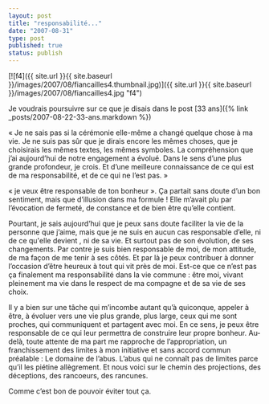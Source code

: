 ```yaml
---
layout: post
title: "responsabilité..."
date: "2007-08-31"
type: post
published: true
status: publish
---
```


[![f4]({{ site.url }}{{ site.baseurl }}/images/2007/08/fiancailles4.thumbnail.jpg)]({{ site.url }}{{ site.baseurl }}/images/2007/08/fiancailles4.jpg "f4")

Je voudrais poursuivre sur ce que je disais dans le post [33 ans]({% link _posts/2007-08-22-33-ans.markdown %})

« Je ne sais pas si la cérémonie elle-même a changé quelque chose à ma vie. Je ne suis pas sûr que je dirais encore les mêmes choses, que je choisirais les mêmes textes, les mêmes symboles. La compréhension que j’ai aujourd’hui de notre engagement a évolué. Dans le sens d’une plus grande profondeur, je crois. Et d’une meilleure connaissance de ce qui est de ma responsabilité, et de ce qui ne l’est pas. » 

« je veux être responsable de ton bonheur ». Ça partait sans doute d’un bon sentiment, mais que d’illusion dans ma formule ! Elle m’avait plu par l’évocation de fermeté, de constance et de bien être qu’elle contient.

Pourtant, je sais aujourd’hui que je peux sans doute faciliter la vie de la personne que j’aime, mais que je ne suis en aucun cas responsable d’elle, ni de ce qu'elle devient , ni de sa vie. Et surtout pas de son évolution, de ses changements. Par contre je suis bien responsable de moi, de mon attitude, de ma façon de me tenir à ses côtés. Et par là je peux contribuer à donner l’occasion d’être heureux à tout qui vit près de moi. Est-ce que ce n’est pas ça finalement ma responsabilité dans la vie commune : être moi, vivant pleinement ma vie dans le respect de ma compagne et de sa vie de ses choix.

Il y a bien sur une tâche qui m’incombe autant qu’à quiconque, appeler à être, à évoluer vers une vie plus grande, plus large, ceux qui me sont proches, qui communiquent et partagent avec moi. En ce sens, je peux être responsable de ce qui leur permettra de construire leur propre bonheur. Au-delà, toute attente de ma part me rapproche de l’appropriation, un franchissement des limites à mon initiative et sans accord commun préalable : Le domaine de l’abus. L’abus qui ne connaît pas de limites parce qu’il les piétine allègrement. Et nous voici sur le chemin des projections, des déceptions, des rancoeurs, des rancunes.

Comme c’est bon de pouvoir éviter tout ça.
